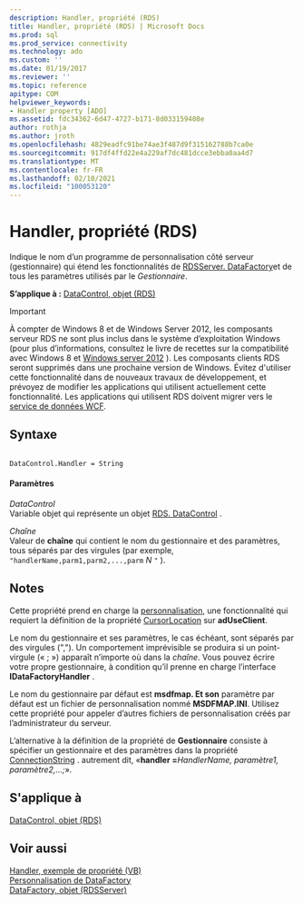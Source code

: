 ```yaml
---
description: Handler, propriété (RDS)
title: Handler, propriété (RDS) | Microsoft Docs
ms.prod: sql
ms.prod_service: connectivity
ms.technology: ado
ms.custom: ''
ms.date: 01/19/2017
ms.reviewer: ''
ms.topic: reference
apitype: COM
helpviewer_keywords:
- Handler property [ADO]
ms.assetid: fdc34362-6d47-4727-b171-8d033159408e
author: rothja
ms.author: jroth
ms.openlocfilehash: 4829eadfc91be74ae3f487d9f315162788b7ca0e
ms.sourcegitcommit: 917df4ffd22e4a229af7dc481dcce3ebba0aa4d7
ms.translationtype: MT
ms.contentlocale: fr-FR
ms.lasthandoff: 02/10/2021
ms.locfileid: "100053120"
---
```

# <a name="handler-property-rds"></a>Handler, propriété (RDS)
Indique le nom d’un programme de personnalisation côté serveur (gestionnaire) qui étend les fonctionnalités de [RDSServer. DataFactory](./datafactory-object-rdsserver.md)et de tous les paramètres utilisés par le *Gestionnaire*.  
  
 **S’applique à :** [DataControl, objet (RDS)](./datacontrol-object-rds.md)  
  
> [!IMPORTANT]
>  À compter de Windows 8 et de Windows Server 2012, les composants serveur RDS ne sont plus inclus dans le système d’exploitation Windows (pour plus d’informations, consultez le livre de recettes sur la compatibilité avec Windows 8 et [Windows server 2012](https://www.microsoft.com/download/details.aspx?id=27416) ). Les composants clients RDS seront supprimés dans une prochaine version de Windows. Évitez d'utiliser cette fonctionnalité dans de nouveaux travaux de développement, et prévoyez de modifier les applications qui utilisent actuellement cette fonctionnalité. Les applications qui utilisent RDS doivent migrer vers le [service de données WCF](/dotnet/framework/wcf/).  
  
## <a name="syntax"></a>Syntaxe  
  
```  
  
DataControl.Handler = String  
```  
  
#### <a name="parameters"></a>Paramètres  
 *DataControl*  
 Variable objet qui représente un objet [RDS. DataControl](./datacontrol-object-rds.md) .  
  
 *Chaîne*  
 Valeur de **chaîne** qui contient le nom du gestionnaire et des paramètres, tous séparés par des virgules (par exemple, `"handlerName,parm1,parm2,...,parm` *N* `"` ).  
  
## <a name="remarks"></a>Notes  
 Cette propriété prend en charge la [personnalisation](../../guide/remote-data-service/datafactory-customization.md), une fonctionnalité qui requiert la définition de la propriété [CursorLocation](../ado-api/cursorlocation-property-ado.md) sur **adUseClient**.  
  
 Le nom du gestionnaire et ses paramètres, le cas échéant, sont séparés par des virgules (","). Un comportement imprévisible se produira si un point-virgule (« ; ») apparaît n’importe où dans la *chaîne*. Vous pouvez écrire votre propre gestionnaire, à condition qu’il prenne en charge l’interface **IDataFactoryHandler** .  
  
 Le nom du gestionnaire par défaut est **msdfmap. Et son** paramètre par défaut est un fichier de personnalisation nommé **MSDFMAP.INI**. Utilisez cette propriété pour appeler d’autres fichiers de personnalisation créés par l’administrateur du serveur.  
  
 L’alternative à la définition de la propriété de **Gestionnaire** consiste à spécifier un gestionnaire et des paramètres dans la propriété [ConnectionString](../ado-api/connectionstring-property-ado.md) . autrement dit, «**handler =**_HandlerName, paramètre1, paramètre2,...;_».  
  
## <a name="applies-to"></a>S'applique à  
 [DataControl, objet (RDS)](./datacontrol-object-rds.md)  
  
## <a name="see-also"></a>Voir aussi  
 [Handler, exemple de propriété (VB)](./handler-property-example-vb.md)   
 [Personnalisation de DataFactory](../../guide/remote-data-service/datafactory-customization.md)   
 [DataFactory, objet (RDSServer)](./datafactory-object-rdsserver.md)
